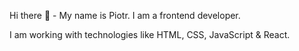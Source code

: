 Hi there 👋 - My name is Piotr.
I am a frontend developer. 

I am working with technologies like HTML, CSS, JavaScript & React.

